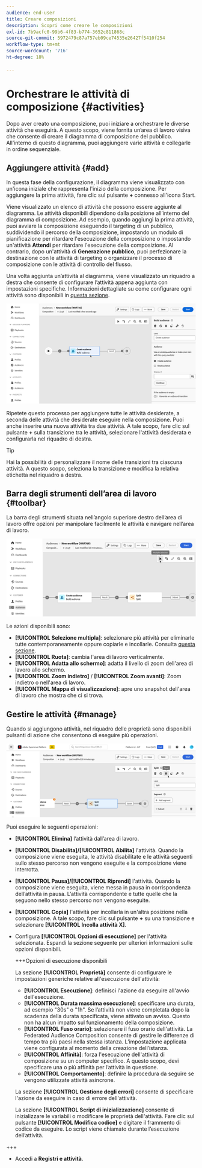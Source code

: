 ```yaml
---
audience: end-user
title: Creare composizioni
description: Scopri come creare le composizioni
exl-id: 7b9acfc0-99b6-4f83-b774-3652c811868c
source-git-commit: 5972479c87a757eb09ce74535e26427f5410f254
workflow-type: tm+mt
source-wordcount: '716'
ht-degree: 18%

---
```


# Orchestrare le attività di composizione {#activities}

Dopo aver creato una composizione, puoi iniziare a orchestrare le diverse attività che eseguirà. A questo scopo, viene fornita un’area di lavoro visiva che consente di creare il diagramma di composizione del pubblico. All’interno di questo diagramma, puoi aggiungere varie attività e collegarle in ordine sequenziale.

## Aggiungere attività {#add}

In questa fase della configurazione, il diagramma viene visualizzato con un&#39;icona iniziale che rappresenta l&#39;inizio della composizione. Per aggiungere la prima attività, fare clic sul pulsante **+** connesso all&#39;icona Start.

Viene visualizzato un elenco di attività che possono essere aggiunte al diagramma. Le attività disponibili dipendono dalla posizione all’interno del diagramma di composizione. Ad esempio, quando aggiungi la prima attività, puoi avviare la composizione eseguendo il targeting di un pubblico, suddividendo il percorso della composizione, impostando un modulo di pianificazione per ritardare l&#39;esecuzione della composizione o impostando un&#39;attività **Attendi** per ritardare l&#39;esecuzione della composizione. Al contrario, dopo un&#39;attività di **Generazione pubblico**, puoi perfezionare la destinazione con le attività di targeting o organizzare il processo di composizione con le attività di controllo del flusso.

Una volta aggiunta un’attività al diagramma, viene visualizzato un riquadro a destra che consente di configurare l’attività appena aggiunta con impostazioni specifiche. Informazioni dettagliate su come configurare ogni attività sono disponibili in [questa sezione](activities/about-activities.md).

![](assets/composition-create-add.png)

Ripetete questo processo per aggiungere tutte le attività desiderate, a seconda delle attività che desiderate eseguire nella composizione. Puoi anche inserire una nuova attività tra due attività. A tale scopo, fare clic sul pulsante **+** sulla transizione tra le attività, selezionare l&#39;attività desiderata e configurarla nel riquadro di destra.

>[!TIP]
>
>Hai la possibilità di personalizzare il nome delle transizioni tra ciascuna attività. A questo scopo, seleziona la transizione e modifica la relativa etichetta nel riquadro a destra.

## Barra degli strumenti dell’area di lavoro {#toolbar}

La barra degli strumenti situata nell’angolo superiore destro dell’area di lavoro offre opzioni per manipolare facilmente le attività e navigare nell’area di lavoro.

![](assets/canvas-toolbar.png)

Le azioni disponibili sono:

* **[!UICONTROL Selezione multipla]**: selezionare più attività per eliminarle tutte contemporaneamente oppure copiarle e incollarle. Consulta [questa sezione](#copy).
* **[!UICONTROL Ruota]**: cambia l&#39;area di lavoro verticalmente.
* **[!UICONTROL Adatta allo schermo]**: adatta il livello di zoom dell&#39;area di lavoro allo schermo.
* **[!UICONTROL Zoom indietro]** / **[!UICONTROL Zoom avanti]**: Zoom indietro o nell&#39;area di lavoro.
* **[!UICONTROL Mappa di visualizzazione]**: apre uno snapshot dell&#39;area di lavoro che mostra che ci si trova.

## Gestire le attività {#manage}

Quando si aggiungono attività, nel riquadro delle proprietà sono disponibili pulsanti di azione che consentono di eseguire più operazioni.

![](assets/activity-actions.png)

Puoi eseguire le seguenti operazioni:

* **[!UICONTROL Elimina]** l’attività dall’area di lavoro.
* **[!UICONTROL Disabilita]/[!UICONTROL Abilita]** l&#39;attività. Quando la composizione viene eseguita, le attività disabilitate e le attività seguenti sullo stesso percorso non vengono eseguite e la composizione viene interrotta.
* **[!UICONTROL Pausa]/[!UICONTROL Riprendi]** l&#39;attività. Quando la composizione viene eseguita, viene messa in pausa in corrispondenza dell’attività in pausa. L’attività corrispondente e tutte quelle che la seguono nello stesso percorso non vengono eseguite.
* **[!UICONTROL Copia]** l&#39;attività per incollarla in un&#39;altra posizione nella composizione. A tale scopo, fare clic sul pulsante **+** su una transizione e selezionare **[!UICONTROL Incolla attività X]**. <!-- cannot copy multiple activities ? cannot paste in another composition?-->
* Configura **[!UICONTROL Opzioni di esecuzione]** per l&#39;attività selezionata. Espandi la sezione seguente per ulteriori informazioni sulle opzioni disponibili.

  +++Opzioni di esecuzione disponibili

  La sezione **[!UICONTROL Proprietà]** consente di configurare le impostazioni generiche relative all&#39;esecuzione dell&#39;attività:

   * **[!UICONTROL Esecuzione]**: definisci l&#39;azione da eseguire all&#39;avvio dell&#39;esecuzione.
   * **[!UICONTROL Durata massima esecuzione]**: specificare una durata, ad esempio &quot;30s&quot; o &quot;1h&quot;. Se l’attività non viene completata dopo la scadenza della durata specificata, viene attivato un avviso. Questo non ha alcun impatto sul funzionamento della composizione.
   * **[!UICONTROL Fuso orario]**: selezionare il fuso orario dell&#39;attività. La Federated Audience Composition consente di gestire le differenze di tempo tra più paesi nella stessa istanza. L’impostazione applicata viene configurata al momento della creazione dell’istanza.
   * **[!UICONTROL Affinità]**: forza l&#39;esecuzione dell&#39;attività di composizione su un computer specifico. A questo scopo, devi specificare una o più affinità per l’attività in questione.
   * **[!UICONTROL Comportamento]**: definire la procedura da seguire se vengono utilizzate attività asincrone.

  La sezione **[!UICONTROL Gestione degli errori]** consente di specificare l&#39;azione da eseguire in caso di errore dell&#39;attività.

  La sezione **[!UICONTROL Script di inizializzazione]** consente di inizializzare le variabili o modificare le proprietà dell&#39;attività. Fare clic sul pulsante **[!UICONTROL Modifica codice]** e digitare il frammento di codice da eseguire. Lo script viene chiamato durante l’esecuzione dell’attività.

+++

* Accedi a **Registri e attività**.
